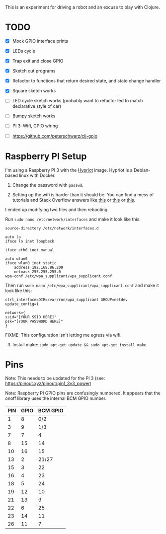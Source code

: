 This is an experiment for driving a robot and an excuse to play with Clojure.


# TODO

- [x] Mock GPIO interface prints
- [x] LEDs cycle
- [x] Trap exit and close GPIO
- [x] Sketch out programs
- [x] Refactor to functions that return desired state, and state change handler
- [x] Square sketch works
- [ ] LED cycle sketch works (probably want to refactor led to match declarative style of car)
- [ ] Bumpy sketch works
- [ ] PI 3: Wifi, GPIO wiring
- [ ] https://github.com/peterschwarz/clj-gpio


# Raspberry PI Setup

I'm using a Raspberry PI 3 with the [Hypriot](http://blog.hypriot.com/) image. Hypriot
is a Debian-based linux with Docker.

1. Change the password with `passwd`.

2. Setting up the wifi is harder than it should be. You can find a mess of tutorials
and Stack Overflow answers like [this](https://www.raspberrypi.org/documentation/configuration/wireless/wireless-cli.md) or [this](http://raspberrypi.stackexchange.com/questions/37920/how-do-i-set-up-networking-wifi-static-ip)
or [this](http://raspberrypi.stackexchange.com/questions/5308/cant-get-an-ip-for-wlan0).

I ended up modifying two files and then rebooting.

Run `sudo nano /etc/network/interfaces` and make it look like this:

```
source-directory /etc/network/interfaces.d

auto lo
iface lo inet loopback

iface eth0 inet manual

auto wlan0
iface wlan0 inet static
    address 192.168.86.209
    netmask 255.255.255.0
wpa-conf /etc/wpa_supplicant/wpa_supplicant.conf
```

Then run `sudo nano /etc/wpa_supplicant/wpa_supplicant.conf` and make it look like this:

```
ctrl_interface=DIR=/var/run/wpa_supplicant GROUP=netdev
update_config=1

network={
ssid="[YOUR SSID HERE]"
psk="[YOUR PASSWORD HERE]"
}
```

FIXME: This configuration isn't letting me egress via wifi.

3. Install make: `sudo apt-get update && sudo apt-get install make`

# Pins

Note: This needs to be updated for the PI 3 (see: https://pinout.xyz/pinout/pin1_3v3_power)

Note: Raspberry PI GPIO pins are confusingly numbered. It appears that the onoff library uses the internal BCM
GPIO number.

PIN | GPIO | BCM GPIO
--- | ---- | --------
1   |  8   |   0/2
3   |  9   |   1/3
7   |  7   |   4
8   |  15  |   14
10  |  16  |   15
13  |  2   |   21/27
15  |  3   |   22
16  |  4   |   23
18  |  5   |   24
19  |  12  |   10
21  |  13  |   9
22  |  6   |   25
23  |  14  |   11
26  |  11  |   7
